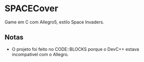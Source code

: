 # SPACECover
Game em C com Allegro5, estilo Space Invaders.

## Notas
+ O projeto foi feito no CODE::BLOCKS porque o DevC++ estava incompativel com o Allegro.

